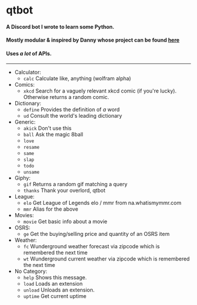 # qtbot
#### A Discord bot I wrote to learn some Python. 
#### Mostly modular & inspired by Danny whose project can be found [here](https://github.com/Rapptz/RoboDanny)
#### Uses *a lot* of APIs.
---
* Calculator: 
  * `calc`   Calculate like, anything (wolfram alpha)
* Comics: 
  * `xkcd`   Search for a vaguely relevant xkcd comic (if you're lucky). Otherwise returns a random comic.
* Dictionary: 
  * `define` Provides the definition of *a* word  
  * `ud`     Consult the world's leading dictionary  
* Generic:  
  * `akick`  Don't use this 
  * `ball`   Ask the magic 8ball  
  * `love`    
  * `resame` 
  * `same`   
  * `slap`   
  * `todo`   
  * `unsame` 
* Giphy:
  * `gif`    Returns a random gif matching a query 
  * `thanks` Thank your overlord, qtbot  
* League:
  * `elo`    Get League of Legends elo / mmr from na.whatismymmr.com 
  * `mmr`    Alias for the above
* Movies:
  * `movie`  Get basic info about a movie 
* OSRS:
  * `ge`     Get the buying/selling price and quantity of an OSRS item 
* Weather:
  * `fc`     Wunderground weather forecast via zipcode which is remembered the next time
  * `wt`     Wunderground current weather via zipcode which is remembered the next time
* No Category:
  * `help`   Shows this message.
  * `load`   Loads an extension
  * `unload` Unloads an extension.
  * `uptime` Get current uptime 
